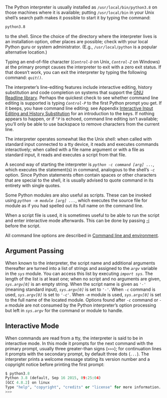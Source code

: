 
The Python interpreter is usually installed as `/usr/local/bin/python3.8` on those machines where it is available; putting `/usr/local/bin` in your Unix shell’s search path makes it possible to start it by typing the command:

```BASH
python3.8
```

to the shell. Since the choice of the directory where the interpreter lives is an installation option, other places are possible; check with your local Python guru or system administrator.  (E.g., `/usr/local/python` is a popular alternative location.)

Typing an end-of-file character (*`Control-D`* on Unix, *`Control-Z`* on Windows)  at the primary prompt causes the interpreter to exit with a zero exit status. If that doesn’t work, you can exit the interpreter by typing the following command: *`quit()`*.

The interpreter’s line-editing features include interactive editing, history substitution and code completion on systems that support the [GNU Readline library](https://tiswww.case.edu/php/chet/readline/rltop.html). Perhaps the quickest check to see whether command line editing is supported is typing *`Control-P`* to the first Python prompt you get. If it beeps, you have command line editing; see Appendix [Interactive Input Editing and History Substitution](https://docs.python.org/3.8/tutorial/interactive.html#tut-interacting) for an introduction to the keys. If nothing appears to happen, or if *`^P`* is echoed, command line editing isn’t available; you’ll only be able to use backspace to remove characters from the current line.

The interpreter operates somewhat like the Unix shell: when called with standard input connected to a tty device, it reads and executes commands interactively; when called with a file name argument or with a file as standard input, it reads and executes a script from that file.

A second way of starting the interpreter is *`python -c command [arg] ...`*, which executes the statement(s) in command, analogous to the shell’s *`-c`* option. Since Python statements often contain spaces or other characters that are special to the shell, it is usually advised to quote command in its entirety with single quotes.

Some Python modules are also useful as scripts. These can be invoked using *`python -m module [arg] ...`*, which executes the source file for module as if you had spelled out its full name on the command line.

When a script file is used, it is sometimes useful to be able to run the script and enter interactive mode afterwards. This can be done by passing [-i](https://docs.python.org/3.8/using/cmdline.html#cmdoption-i) before the script.

All command line options are described in [Command line and environment](https://docs.python.org/3.8/using/cmdline.html#using-on-general).

## Argument Passing

When known to the interpreter, the script name and additional arguments thereafter are turned into a list of strings and assigned to the *`argv`* variable in the *`sys`* module. You can access this list by executing *`import sys`*. The length of the list is at least one; when no script and no arguments are given, *`sys.argv[0]`* is an empty string. When the script name is given as *`'-'`* (meaning standard input), *`sys.argv[0]`* is set to *`'-'`*. When *`-c`* command is used, *`sys.argv[0]`* is set to *`'-c'`*. When *`-m`* module is used, *`sys.argv[0]`* is set to the full name of the located module. Options found after *`-c`* command or *`-m`* module are not consumed by the Python interpreter’s option processing but left in *`sys.argv`* for the command or module to handle.

## Interactive Mode

When commands are read from a tty, the interpreter is said to be in interactive mode. In this mode it prompts for the next command with the primary prompt, usually three greater-than signs (*`>>>`*); for continuation lines it prompts with the secondary prompt, by default three dots (*`...`*). The interpreter prints a welcome message stating its version number and a copyright notice before printing the first prompt:

```python
$ python3.8
Python 3.8 (default, Sep 16 2015, 09:25:04)
[GCC 4.8.2] on linux
Type "help", "copyright", "credits" or "license" for more information.
>>>
```